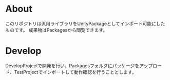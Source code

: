 # About
このリポジトリは汎用ライブラリをUnityPackageとしてインポート可能にしたものです。
成果物はPackagesから閲覧できます。

# Develop
DevelopProjectで開発を行い、Packagesフォルダにパッケージをアップロード、TestProjectでインポートして動作確認を行うこととします。
